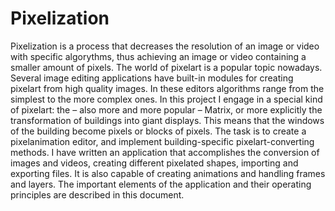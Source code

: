 # Pixelization
Pixelization is a process that decreases the resolution of an image or video with specific algorythms, thus achieving an image or video containing a smaller amount of pixels. The world of pixelart is a popular topic nowadays. Several image editing applications have built-in modules for creating pixelart from high quality images. In these editors algorithms range from the simplest to the more complex ones. In this project I engage in a special kind of pixelart: the – also more and more popular – Matrix, or more explicitly the transformation of buildings into giant displays. This means that the windows of the building become pixels or blocks of pixels. The task is to create a pixelanimation editor, and implement building-specific pixelart-converting
methods. I have written an application that accomplishes the conversion of images and videos, creating different pixelated shapes, importing and exporting files. It is also capable of creating animations and handling frames and layers. The important elements
of the application and their operating principles are described in this document.
